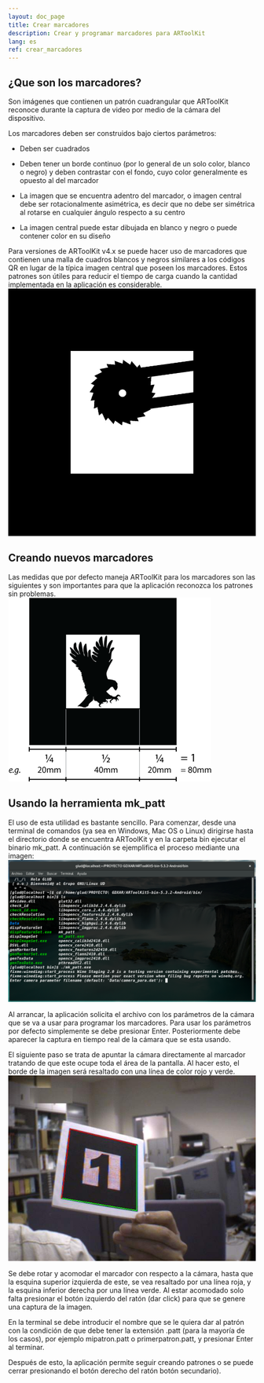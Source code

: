 ```yaml
---
layout: doc_page
title: Crear marcadores
description: Crear y programar marcadores para ARToolKit
lang: es
ref: crear_marcadores
---
```

## ¿Que son los marcadores?
Son imágenes que contienen un patrón cuadrangular que ARToolKit reconoce durante la captura de video por medio de la cámara del dispositivo.

Los marcadores deben ser construidos bajo ciertos parámetros:
* Deben ser cuadrados
- Deben tener un borde continuo (por lo general de un solo color, blanco o negro) y deben contrastar con el fondo, cuyo color generalmente es opuesto al del marcador
+ La imagen que se encuentra adentro del marcador, o imagen central debe ser rotacionalmente asimétrica, es decir que no debe ser simétrica al rotarse en cualquier ángulo respecto a su centro
* La imagen central puede estar dibujada en blanco y negro o puede contener color en su diseño

Para versiones de ARToolKit v4.x se puede hacer uso de marcadores que contienen una malla de cuadros blancos y negros similares a los códigos QR en lugar de la típica imagen central que poseen los marcadores. Estos patrones son útiles para reducir el tiempo de carga cuando la cantidad implementada en la aplicación es considerable.
![Image1](images/ima1.jpg)

## Creando nuevos marcadores
Las medidas que por defecto maneja ARToolKit para los marcadores son las siguientes y son importantes para que la aplicación reconozca los patrones sin problemas.
![Image2](images/ima2.png)

## Usando la herramienta mk_patt
El uso de esta utilidad es bastante sencillo. Para comenzar, desde una terminal de comandos (ya sea en Windows, Mac OS o Linux) dirigirse hasta el directorio donde se encuentra ARToolKit y en la carpeta bin ejecutar el binario mk_patt. A continuación se ejemplifica el proceso mediante una imagen:
![Image3](images/ima3.png)

Al arrancar, la aplicación solicita el archivo con los parámetros de la cámara que se va a usar para programar los marcadores. Para usar los parámetros por defecto simplemente se debe presionar Enter.
Posteriormente debe aparecer la captura en tiempo real de la cámara que se esta usando.

El siguiente paso se trata de apuntar la cámara directamente al marcador tratando de que este ocupe toda el área de la pantalla. Al hacer esto, el borde de la imagen será resaltado con una línea de color rojo y verde.
![Image4](images/ima4.jpg)

Se debe rotar y acomodar el marcador con respecto a la cámara, hasta que la esquina superior izquierda de este, se vea resaltado por una línea roja, y la esquina inferior derecha por una línea verde. Al estar acomodado solo falta presionar el botón izquierdo del ratón (dar click) para que se genere una captura de la imagen.

En la terminal se debe introducir el nombre que se le quiera dar al patrón con la condición de que debe tener la extensión .patt (para la mayoría de los casos), por ejemplo mipatron.patt o primerpatron.patt, y presionar Enter al terminar.

Después de esto, la aplicación permite seguir creando patrones o se puede cerrar presionando el botón derecho del ratón  botón secundario).
